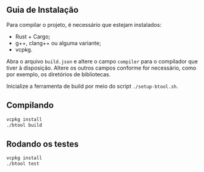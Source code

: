 ## Guia de Instalação

Para compilar o projeto, é necessário que estejam instalados:
- Rust + Cargo;
- g++, clang++ ou alguma variante;
- vcpkg.

Abra o  arquivo `build.json` e altere o campo `compiler` para o compilador que tiver à disposição. Altere os outros campos conforme for necessário, como por exemplo, os diretórios de bibliotecas.

Inicialize a ferramenta de build por meio do script `./setup-btool.sh`.

## Compilando
```bash
vcpkg install
./btool build
```

## Rodando os testes
```bash
vcpkg install
./btool test
```
